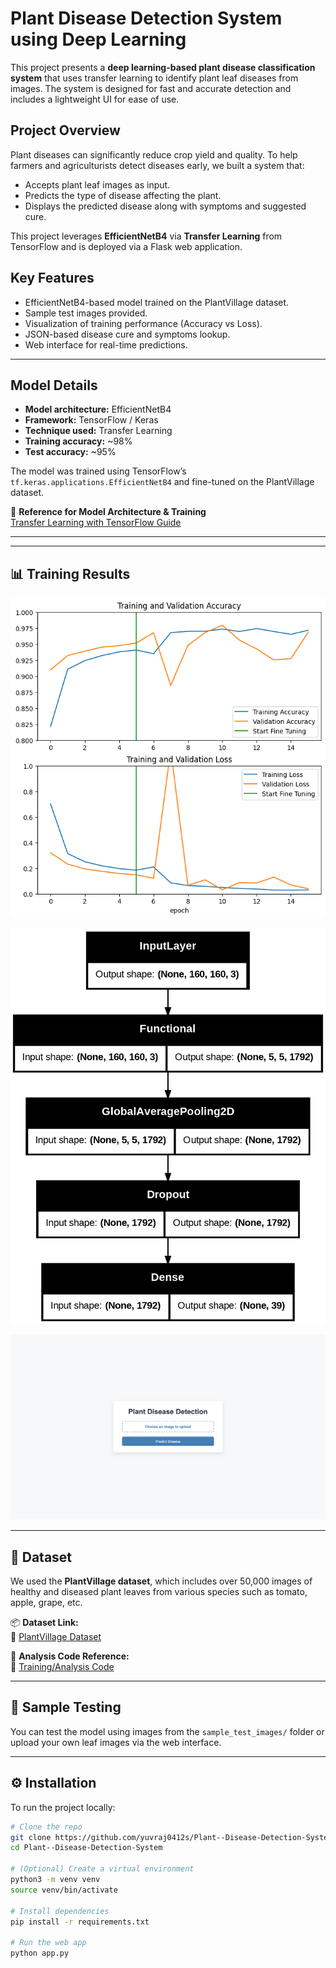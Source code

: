#  Plant Disease Detection System using Deep Learning

This project presents a **deep learning-based plant disease classification system** that uses transfer learning to identify plant leaf diseases from images. The system is designed for fast and accurate detection and includes a lightweight UI for ease of use.

##  Project Overview

Plant diseases can significantly reduce crop yield and quality. To help farmers and agriculturists detect diseases early, we built a system that:

- Accepts plant leaf images as input.
- Predicts the type of disease affecting the plant.
- Displays the predicted disease along with symptoms and suggested cure.

This project leverages **EfficientNetB4** via **Transfer Learning** from TensorFlow and is deployed via a Flask web application.

##  Key Features

-  EfficientNetB4-based model trained on the PlantVillage dataset.
-  Sample test images provided.
-  Visualization of training performance (Accuracy vs Loss).
-  JSON-based disease cure and symptoms lookup.
-  Web interface for real-time predictions.

---

##  Model Details

- **Model architecture:** EfficientNetB4
- **Framework:** TensorFlow / Keras
- **Technique used:** Transfer Learning
- **Training accuracy:** ~98%
- **Test accuracy:** ~95%

The model was trained using TensorFlow’s `tf.keras.applications.EfficientNetB4` and fine-tuned on the PlantVillage dataset.

🔗 **Reference for Model Architecture & Training**  
[Transfer Learning with TensorFlow Guide](https://www.tensorflow.org/tutorials/images/transfer_learning)

---


---

## 📊 Training Results

![Accuracy vs Loss](./screenshot/Fine_tuned_model_accuracy_and_loss.png)

![Model Flow Diagram](./screenshot/Model_flow.png)

![Website Result](./screenshot/website.png)

---

## 📁 Dataset

We used the **PlantVillage dataset**, which includes over 50,000 images of healthy and diseased plant leaves from various species such as tomato, apple, grape, etc.

📦 **Dataset Link:**  
🔗 [PlantVillage Dataset](https://github.com/salathegroup/plantvillage_deeplearning_paper_dataset)

🔬 **Analysis Code Reference:**  
🔗 [Training/Analysis Code](https://github.com/salathegroup/plantvillage_deeplearning_paper_analysis)

---

## 🧪 Sample Testing

You can test the model using images from the `sample_test_images/` folder or upload your own leaf images via the web interface.

---

## ⚙️ Installation

To run the project locally:

```bash
# Clone the repo
git clone https://github.com/yuvraj0412s/Plant--Disease-Detection-System.git
cd Plant--Disease-Detection-System

# (Optional) Create a virtual environment
python3 -m venv venv
source venv/bin/activate

# Install dependencies
pip install -r requirements.txt

# Run the web app
python app.py

